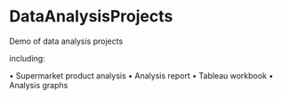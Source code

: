# DataAnalysisProjects
  Demo of data analysis projects
  
  including:
  
  • Supermarket product analysis
    • Analysis report
    • Tableau workbook
    • Analysis graphs
